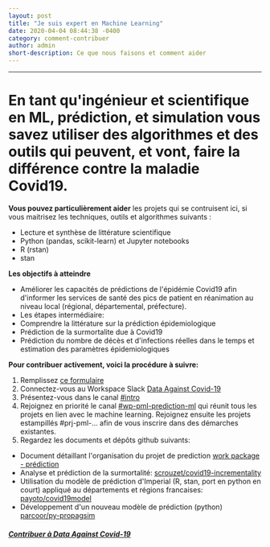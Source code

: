 ```yaml
---
layout: post
title: "Je suis expert en Machine Learning"
date: 2020-04-04 08:44:38 -0400
category: comment-contribuer
author: admin
short-description: Ce que nous faisons et comment aider
---
```


-----

# En tant qu'ingénieur et scientifique en ML, prédiction, et simulation vous savez utiliser des algorithmes et des outils qui peuvent, **et vont**, faire la différence contre la maladie Covid19.

**Vous pouvez particulièrement aider** les projets qui se contruisent ici, si vous maitrisez les techniques, outils et algorithmes suivants :
- Lecture et synthèse de littérature scientifique
- Python (pandas, scikit-learn) et Jupyter notebooks
- R (rstan)
- stan 

**Les objectifs à atteindre**
- Améliorer les capacités de prédictions de l'épidémie Covid19 afin d'informer les services de santé des pics de patient en réanimation au niveau local (régional, départemental, préfecture).
- Les étapes intermédiaire:
- Comprendre la littérature sur la prédiction épidemiologique
- Prédiction de la surmortalite due à Covid19
- Prédiction du nombre de décès et d'infections réelles dans le temps et estimation des paramètres épidemiologiques

**Pour contribuer activement, voici la procédure à suivre:**
1. Remplissez [ce formulaire](https://docs.google.com/forms/d/e/1FAIpQLSdiw56eQNGkm5uQt7mlcR32n--J2rwfSgOYpF9eAKThFNv7rA/viewform)
2. Connectez-vous au Workspace Slack [Data Against Covid-19](https://join.slack.com/t/dataagainstcovid-19/shared_invite/zt-cgsplso2-LIvWeRHlf1ZFIrh~SPj~IA)
3. Présentez-vous dans le canal [#intro](https://app.slack.com/client/TUQTGE7FU/C010DRZCJQL/thread/CV3M7RE8Y-1585336854.107000)
4. Rejoignez en priorité le canal [#wp-pml-prediction-ml](https://app.slack.com/client/TUQTGE7FU/C010553SVKN/thread/C010553SVKN-1585833564.089700) qui réunit tous les projets en lien avec le machine learning. Rejoignez ensuite les projets estampillés #prj-pml-... afin de vous inscrire dans des démarches existantes.
5. Regardez les documents et dépôts github suivants:
  - Document détaillant l'organisation du projet de prediction [work package - prédiction](https://docs.google.com/document/d/1Vu16o5G0Q7lHX6TYipzqnOZFuHCCV6ztdU33kTJudIo/edit# )
  - Analyse et prédiction de la surmortalité: [scrouzet/covid19-incrementality](https://github.com/scrouzet/covid19-incrementality )
  - Utilisation du modèle de prédiction d'Imperial (R, stan, port en python en court) appliqué au départements et régions francaises: [payoto/covid19model](https://github.com/payoto/covid19model )
  - Développement d'un nouveau modèle de prédiction (python)  [parcoor/py-propagsim](https://github.com/parcoor/py-propagsim )
  
##### [Contribuer à Data Against Covid-19](https://docs.google.com/forms/d/e/1FAIpQLSdiw56eQNGkm5uQt7mlcR32n--J2rwfSgOYpF9eAKThFNv7rA/viewform)
